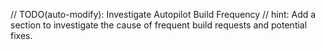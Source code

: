 // TODO(auto-modify): Investigate Autopilot Build Frequency
// hint: Add a section to investigate the cause of frequent build requests and potential fixes.
